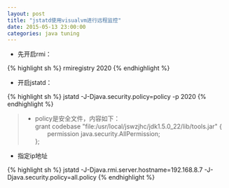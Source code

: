 ```yaml
---
layout: post
title: "jstatd使用visualvm进行远程监控"
date: 2015-05-13 23:00:00
categories: java tuning
---
```

* 先开启rmi：

{% highlight sh %}
rmiregistry 2020
{% endhighlight %}

* 开启jstatd：

{% highlight sh %}
jstatd -J-Djava.security.policy=policy -p 2020
{% endhighlight %}
> * policy是安全文件，内容如下：  
> 	grant codebase "file:/usr/local/jswzjhc/jdk1.5.0_22/lib/tools.jar" {  
   	    &nbsp;&nbsp;&nbsp;&nbsp;&nbsp;&nbsp;&nbsp;permission java.security.AllPermission;  
	};

* 指定ip地址

{% highlight sh %}
jstatd -J-Djava.rmi.server.hostname=192.168.8.7 -J-Djava.security.policy=all.policy
{% endhighlight %}


